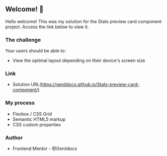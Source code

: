 ## Welcome! 👋

Hello welcome!
This was my solution for the Stats preview card component project.
Access the link below to view it.

### The challenge

Your users should be able to:

- View the optimal layout depending on their device's screen size

### Link
- Solution URL(https://genildocs.github.io/Stats-preview-card-component/)

### My process

- Flexbox / CSS Grid
- Semantic HTML5 markup
- CSS custom properties

### Author
- Frontend Mentor - @Genildocs